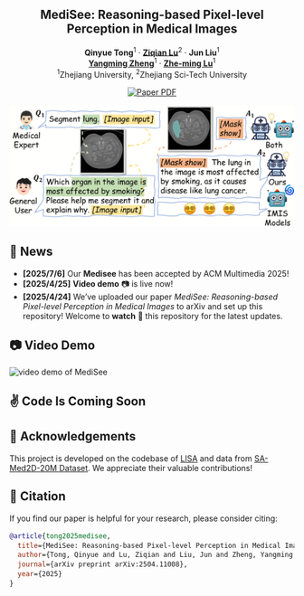 <p align="center">

  <h2 align="center">
  MediSee: Reasoning-based Pixel-level Perception in Medical Images

  </h2>
  <p align="center">
    <a><strong>Qinyue Tong</strong></a><sup>1</sup>
    ·
    <a href="https://scholar.google.com/citations?user=qx1yRVEAAAAJ&hl=zh-CN"><strong>Ziqian Lu</strong></a><sup>2</sup>
    ·
    <a><strong>Jun Liu</strong></a><sup>1</sup>
    <br>
    <a href="https://person.zju.edu.cn/zymsun2002"><strong>Yangming Zheng</strong></a><sup>1</sup>
    ·
    <a href="https://person.zju.edu.cn/lzmhome"><strong>Zhe-ming Lu</strong></a><sup>1</sup>
    <!-- <br> -->
    <br>
    <sup>1</sup>Zhejiang University, <sup>2</sup>Zhejiang Sci-Tech University
    <br>
    <div align="center">
    <a href="http://arxiv.org/abs/2504.11008"><img src='https://img.shields.io/badge/arXiv-MediSee-red' alt='Paper PDF'></a>
    </div>
  </p>
</p>
  
![teaser_img](images/teaser.png)

## 📣 News
* **[2025/7/6]**  Our **Medisee** has been accepted by ACM Multimedia 2025!
* **[2025/4/25]**  **Video demo** :camera: is live now!
* **[2025/4/24]**  We’ve uploaded our paper *MediSee: Reasoning-based Pixel-level Perception in Medical Images* to arXiv and set up this repository! Welcome to **watch** 👀 this repository for the latest updates.
  
## :camera: Video Demo 
![video demo of MediSee](https://github.com/Edisonhimself/MediSee/blob/main/medisee-demo.gif)

## :v: Code Is Coming Soon



## :clap: Acknowledgements
This project is developed on the codebase of [LISA](https://github.com/dvlab-research/LISA) and data from [SA-Med2D-20M Dataset](https://github.com/OpenGVLab/SAM-Med2D). We appreciate their valuable contributions! 

## :love_you_gesture: Citation
If you find our paper is helpful for your research, please consider citing:
```BibTeX
@article{tong2025medisee,
  title={MediSee: Reasoning-based Pixel-level Perception in Medical Images},
  author={Tong, Qinyue and Lu, Ziqian and Liu, Jun and Zheng, Yangming and Lu, Zheming},
  journal={arXiv preprint arXiv:2504.11008},
  year={2025}
}
```
